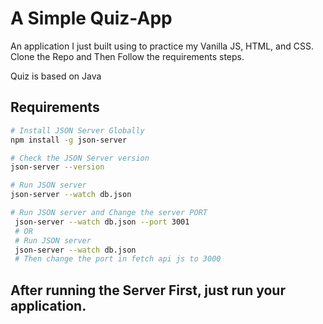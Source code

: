 # A Simple Quiz-App
An application I just built using to practice my Vanilla JS, HTML, and CSS.
Clone the Repo and Then Follow the requirements steps.

Quiz is based on Java

## Requirements
```bash
# Install JSON Server Globally
npm install -g json-server

# Check the JSON Server version
json-server --version

# Run JSON server
json-server --watch db.json

# Run JSON server and Change the server PORT
 json-server --watch db.json --port 3001
 # OR
 # Run JSON server
 json-server --watch db.json
 # Then change the port in fetch api js to 3000
```

## After running the Server First, just run your application.


